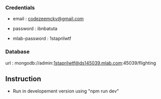 ### Credentials ###

+ email : codezeemckv@gmail.com
+ password : ibnbatuta

+ mlab-password : 1staprilwtf

### Database ###
url : mongodb://admin:1staprilwtf@ds145039.mlab.com:45039/flighting


## Instruction ##

+ Run in developement version using "npm run dev"